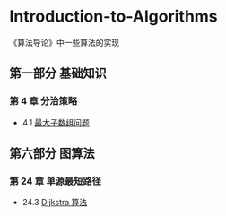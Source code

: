 # Introduction-to-Algorithms

《算法导论》中一些算法的实现

## 第一部分  基础知识

### 第 4 章  分治策略

- 4.1  [最大子数组问题](https://github.com/jinxw/Introduction-to-Algorithms/tree/master/最大子数组问题)

## 第六部分  图算法

### 第 24 章  单源最短路径

- 24.3  [Dijkstra 算法](https://github.com/jinxw/Introduction-to-Algorithms/tree/master/Dijkstra%20算法)